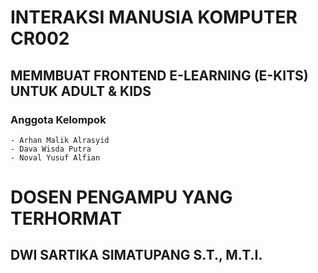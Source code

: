 # INTERAKSI MANUSIA KOMPUTER CR002

## MEMMBUAT FRONTEND E-LEARNING (E-KITS) UNTUK ADULT & KIDS

### Anggota Kelompok
```
- Arhan Malik Alrasyid
- Dava Wisda Putra
- Noval Yusuf Alfian
```

# DOSEN PENGAMPU YANG TERHORMAT
## DWI SARTIKA SIMATUPANG S.T., M.T.I.
